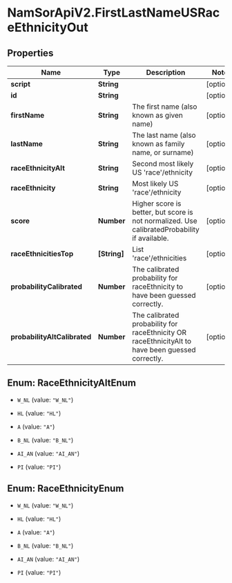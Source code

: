 # NamSorApiV2.FirstLastNameUSRaceEthnicityOut

## Properties
Name | Type | Description | Notes
------------ | ------------- | ------------- | -------------
**script** | **String** |  | [optional] 
**id** | **String** |  | [optional] 
**firstName** | **String** | The first name (also known as given name) | [optional] 
**lastName** | **String** | The last name (also known as family name, or surname) | [optional] 
**raceEthnicityAlt** | **String** | Second most likely US &#39;race&#39;/ethnicity | [optional] 
**raceEthnicity** | **String** | Most likely US &#39;race&#39;/ethnicity | [optional] 
**score** | **Number** | Higher score is better, but score is not normalized. Use calibratedProbability if available.  | [optional] 
**raceEthnicitiesTop** | **[String]** | List &#39;race&#39;/ethnicities | [optional] 
**probabilityCalibrated** | **Number** | The calibrated probability for raceEthnicity to have been guessed correctly. | [optional] 
**probabilityAltCalibrated** | **Number** | The calibrated probability for raceEthnicity OR raceEthnicityAlt to have been guessed correctly. | [optional] 


<a name="RaceEthnicityAltEnum"></a>
## Enum: RaceEthnicityAltEnum


* `W_NL` (value: `"W_NL"`)

* `HL` (value: `"HL"`)

* `A` (value: `"A"`)

* `B_NL` (value: `"B_NL"`)

* `AI_AN` (value: `"AI_AN"`)

* `PI` (value: `"PI"`)




<a name="RaceEthnicityEnum"></a>
## Enum: RaceEthnicityEnum


* `W_NL` (value: `"W_NL"`)

* `HL` (value: `"HL"`)

* `A` (value: `"A"`)

* `B_NL` (value: `"B_NL"`)

* `AI_AN` (value: `"AI_AN"`)

* `PI` (value: `"PI"`)




